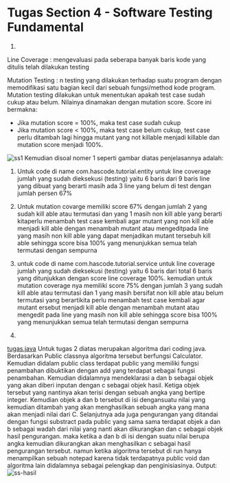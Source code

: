 # Tugas Section 4 - Software Testing Fundamental
1. 
Line Coverage : mengevaluasi pada seberapa banyak baris kode yang ditulis telah dilakukan testing

Mutation Testing : n testing yang dilakukan terhadap suatu program dengan memodifikasi satu bagian kecil dari sebuah fungsi/method kode program. Mutation testing dilakukan untuk menentukan apakah test case sudah cukup atau belum. Nilainya dinamakan dengan mutation score. Score ini bermakna:
- Jika mutation score = 100%, maka test case sudah cukup
- Jika mutation score < 100%, maka test case belum cukup, test case perlu ditambah lagi hingga mutant yang not killable menjadi killable dan mutation score menjadi 100%.

![ss1](./screenshots/ss1.png)
Kemudian disoal nomer 1 seperti gambar diatas penjelasannya adalah:
1. Untuk code di name com.hascode.tutorial.entity untuk line coverage jumlah yang sudah dieksekusi (testing) yaitu 6 baris dari 9 baris line yang dibuat yang berarti masih ada 3 line yang belum di test dengan jumlah persen 67%

2. Untuk mutation covarge memiliki score 67% dengan jumlah 2 yang sudah kill able atau termutasi dan yang 1 masih non kill able yang berarti kitaperlu menambah test case kembali agar mutant yang non kill able menjadi kill able dengan menambah mutant atau mengeditpada line yang masih non kill able yang dapat menjadikan mutant tersebuh kill able sehingga score bisa 100% yang menunjukkan semua telah termutasi dengan sempurna

2. untuk code di name com.hascode.tutorial.service untuk line coverage jumlah yang sudah dieksekusi (testing) yaitu 6 baris dari total 6 baris yang ditunjukkan dengan score line coverage 100%.
kemudian untuk mutation coverage nya memiliki score 75% dengan jumlah 3 yang sudah kill able atau termutasi dan 1 yang masih bersifat non kill able atau belum termutasi yang berartikita perlu menambah test case kembali agar mutant ersebut menjadi kill able dengan menambah mutant atau mengedit pada line yang masih non kill able sehingga score bisa 100% yang menunjukkan semua telah termutasi dengan sempurna

2. 
[tugas.java](./praktikum/tugas.java)
Untuk tugas 2 diatas merupakan algoritma dari coding java. Berdasarkan Public classnya algoritma tersebut berfungsi Calculator. Kemudian didalam public class terdapat public yang memiliki fungsi penambahan dibuktikan dengan add yang terdapat sebagai fungsi penambahan. Kemudian didalamnya mendeklarasi a dan b sebagai objek yang akan diberi inputan dengan c sebagai objek hasil. Ketiga objek tersebut yang nantinya akan terisi dengan sebuah angka yang bertipe integer. Kemudian objek a dan b tersebut di isi dengansuatu nilai yang kemudian ditambah yang akan menghasilkan sebuah angka yang mana akan menjadi nilai dari C. Selanjutnya ada juga pengurangan yang ditandai dengan fungsi substract pada public yang sama sama terdapat objek a dan b sebagai wadah dari nilai yang nanti akan dikurangkan dan c sebagai objek hasil pengurangan. maka ketika a dan b di isi dengan suatu nilai berupa angka kemudian dikurangkan akan menghasilkan c sebagai hasil pengurangan tersebut. namun ketika algoritma tersebut di run hanya menampilkan sebuah notepad karena tidak terdapatnya public void dan algoritma lain didalamnya sebagai pelengkap dan penginisiasinya.
Output:
![ss-hasil](./screenshots/ss-hasil.png)